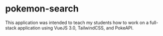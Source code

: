 # pokemon-search
This application was intended to teach my students how to work on a full-stack application using VueJS 3.0, TailwindCSS, and PokeAPI.